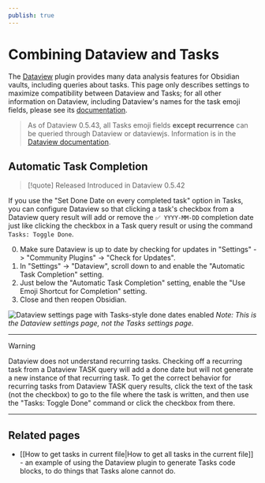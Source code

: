 ```yaml
---
publish: true
---
```


# Combining Dataview and Tasks

The [Dataview](https://github.com/blacksmithgu/dataview) plugin provides many data analysis features for Obsidian vaults, including queries about tasks.
This page only describes settings to maximize compatibility between Dataview and Tasks; for all other information on Dataview, including Dataview's names for the task emoji fields,
please see its [documentation](https://blacksmithgu.github.io/obsidian-dataview/data-annotation/#tasks).

> As of Dataview 0.5.43, all Tasks emoji fields **except recurrence** can be queried through Dataview or dataviewjs. Information is in the [Dataview documentation](https://blacksmithgu.github.io/obsidian-dataview/data-annotation/#tasks).

## Automatic Task Completion

> [!quote] Released
Introduced in Dataview 0.5.42

If you use the "Set Done Date on every completed task" option in Tasks, you can configure Dataview so that clicking a task's checkbox from a Dataview query result will add or remove the `✅ YYYY-MM-DD` completion date just like clicking the checkbox in a Task query result or using the command `Tasks: Toggle Done`.

0. Make sure Dataview is up to date by checking for updates in "Settings" -> "Community Plugins" -> "Check for Updates".
1. In "Settings" -> "Dataview", scroll down to and enable the "Automatic Task Completion" setting.
2. Just below the "Automatic Task Completion" setting, enable the "Use Emoji Shortcut for Completion" setting.
3. Close and then reopen Obsidian.

![Dataview settings page with Tasks-style done dates enabled](../images/dataview-settings.png)
_Note: This is the Dataview settings page, not the Tasks settings page._

---

> [!warning]
> Dataview does not understand recurring tasks. Checking off a recurring task from a Dataview TASK query will add a done date but will not generate a new instance of that recurring task.
To get the correct behavior for recurring tasks from Dataview TASK query results, click the text of the task (not the checkbox) to go to the file where the task is written,
and then use the "Tasks: Toggle Done" command or click the checkbox from there.

---

## Related pages

- [[How to get tasks in current file|How to get all tasks in the current file]] - an example of using the Dataview plugin to generate Tasks code blocks, to do things that Tasks alone cannot do.
